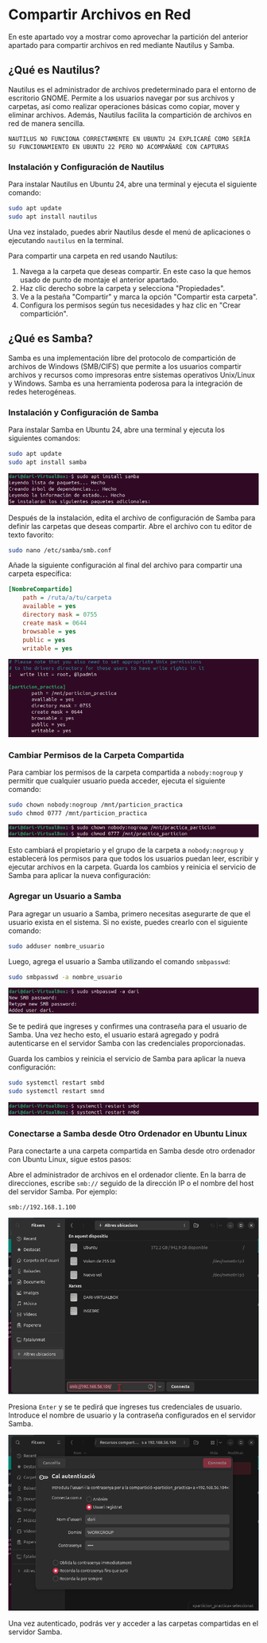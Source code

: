 # __Compartir Archivos en Red__

En este apartado voy a mostrar como aprovechar la partición del anterior apartado para compartir archivos en red mediante Nautilus y Samba.

## __¿Qué es Nautilus?__

Nautilus es el administrador de archivos predeterminado para el entorno de escritorio GNOME. Permite a los usuarios navegar por sus archivos y carpetas, así como realizar operaciones básicas como copiar, mover y eliminar archivos. Además, Nautilus facilita la compartición de archivos en red de manera sencilla.

```
NAUTILUS NO FUNCIONA CORRECTAMENTE EN UBUNTU 24 EXPLICARÉ COMO SERÍA SU FUNCIONAMIENTO EN UBUNTU 22 PERO NO ACOMPAÑARÉ CON CAPTURAS
```

### __Instalación y Configuración de Nautilus__

Para instalar Nautilus en Ubuntu 24, abre una terminal y ejecuta el siguiente comando:

```bash
sudo apt update
sudo apt install nautilus
```

Una vez instalado, puedes abrir Nautilus desde el menú de aplicaciones o ejecutando `nautilus` en la terminal.

Para compartir una carpeta en red usando Nautilus:
1. Navega a la carpeta que deseas compartir. En este caso la que hemos usado de punto de montaje el anterior apartado.
2. Haz clic derecho sobre la carpeta y selecciona "Propiedades".
3. Ve a la pestaña "Compartir" y marca la opción "Compartir esta carpeta".
4. Configura los permisos según tus necesidades y haz clic en "Crear compartición".

## __¿Qué es Samba?__

Samba es una implementación libre del protocolo de compartición de archivos de Windows (SMB/CIFS) que permite a los usuarios compartir archivos y recursos como impresoras entre sistemas operativos Unix/Linux y Windows. Samba es una herramienta poderosa para la integración de redes heterogéneas.

### __Instalación y Configuración de Samba__

Para instalar Samba en Ubuntu 24, abre una terminal y ejecuta los siguientes comandos:

```bash
sudo apt update
sudo apt install samba
```

![sudo apt install samba](./imagenes/comp_red/comp_red1.png)

Después de la instalación, edita el archivo de configuración de Samba para definir las carpetas que deseas compartir. Abre el archivo con tu editor de texto favorito:

```bash
sudo nano /etc/samba/smb.conf
```

Añade la siguiente configuración al final del archivo para compartir una carpeta específica:

```ini
[NombreCompartido]
    path = /ruta/a/tu/carpeta
    available = yes
    directory mask = 0755
    create mask = 0644
    browsable = yes
    public = yes
    writable = yes
```
![/etc/samba/smb.conf](./imagenes/comp_red/comp_red2.png)

### __Cambiar Permisos de la Carpeta Compartida__
Para cambiar los permisos de la carpeta compartida a `nobody:nogroup` y permitir que cualquier usuario pueda acceder, ejecuta el siguiente comando:

```bash
sudo chown nobody:nogroup /mnt/particion_practica
sudo chmod 0777 /mnt/particion_practica
```

![/mnt/particion_practica](./imagenes/comp_red/comp_red3.png)

Esto cambiará el propietario y el grupo de la carpeta a `nobody:nogroup` y establecerá los permisos para que todos los usuarios puedan leer, escribir y ejecutar archivos en la carpeta.
Guarda los cambios y reinicia el servicio de Samba para aplicar la nueva configuración:

### __Agregar un Usuario a Samba__

Para agregar un usuario a Samba, primero necesitas asegurarte de que el usuario exista en el sistema. Si no existe, puedes crearlo con el siguiente comando:

```bash
sudo adduser nombre_usuario
```

Luego, agrega el usuario a Samba utilizando el comando `smbpasswd`:

```bash
sudo smbpasswd -a nombre_usuario
```

![smbpasswd -a](./imagenes/comp_red/comp_red4.png)

Se te pedirá que ingreses y confirmes una contraseña para el usuario de Samba. Una vez hecho esto, el usuario estará agregado y podrá autenticarse en el servidor Samba con las credenciales proporcionadas.

Guarda los cambios y reinicia el servicio de Samba para aplicar la nueva configuración:


```bash
sudo systemctl restart smbd
sudo systemctl restart smnd
```

![restart samba](./imagenes/comp_red/comp_red5.png)

### __Conectarse a Samba desde Otro Ordenador en Ubuntu Linux__

Para conectarte a una carpeta compartida en Samba desde otro ordenador con Ubuntu Linux, sigue estos pasos:

Abre el administrador de archivos en el ordenador cliente.
En la barra de direcciones, escribe `smb://` seguido de la dirección IP o el nombre del host del servidor Samba. Por ejemplo:

```
smb://192.168.1.100
```
![smb://](./imagenes/comp_red/comp_red6.png)

Presiona `Enter` y se te pedirá que ingreses tus credenciales de usuario. Introduce el nombre de usuario y la contraseña configurados en el servidor Samba.

![smb://](./imagenes/comp_red/comp_red7.png)

Una vez autenticado, podrás ver y acceder a las carpetas compartidas en el servidor Samba.
